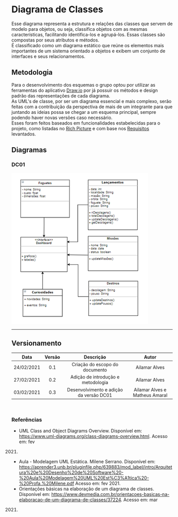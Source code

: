 # Diagrama de Classes

Esse diagrama representa a estrutura e relações das classes que servem de modelo para objetos, ou seja, classifica objetos com as mesmas características, facilitando identifica-los e agrupá-los. Essas classes são compostas por seus atributos e métodos.  
É classificado como um diagrama estático que reúne os elementos mais importantes de um sistema orientado a objetos e exibem um conjunto de interfaces e seus relacionamentos.  

## Metodologia

Para o desenvolvimento dos esquemas o grupo optou por utilizar as ferramentas do aplicativo [Draw.io](https://app.diagrams.net/) por já possuir os métodos e design padrão das representações de cada diagrama.  
As UML's de classe, por ser um diagrama essencial e mais complexo, serão feitas com a contribuição da perspectiva de mais de um integrante para que juntando as ideias possa se chegar a um esquema principal, sempre podendo haver novas versões caso necessário.  
Esses foram feitos baseados em funcionalidades estabelecidas para o projeto, como listadas no [Rich Picture](https://unbarqdsw2020-2.github.io/2020.2_G6_RocketX/#/pages/base/preTraceability/richPicture) e com base nos [Requisitos](https://unbarqdsw2020-2.github.io/2020.2_G6_RocketX/#/pages/base/elicitation/introspeccao) levantados. 

## Diagramas

### DC01

![Diagrama de Classe 01](../assets/classe.png)

---

## Versionamento

|Data|Versão|Descrição|Autor|
|:--------:|:---:|:-------------------:|:------------:|
|24/02/2021| 0.1 | Criação do escopo do documento| Ailamar Alves 
|27/02/2021| 0.2 | Adição de introdução e metodologia | Ailamar Alves 
|03/02/2021| 0.3 | Desenvolvimento e adição da versão DC01 | Ailamar Alves e Matheus Amaral
  
</br>

### Referências

- UML Class and Object Diagrams Overview. Disponível em: <https://www.uml-diagrams.org/class-diagrams-overview.html>. Acesso em: fev 
2021.
- Aula - Modelagem UML Estática. Milene Serrano. Disponível em: <https://aprender3.unb.br/pluginfile.php/639883/mod_label/intro/Arquitetura%20e%20Desenho%20de%20Software%20-%20Aula%20Modelagem%20UML%20Est%C3%A1tica%20-%20Profa.%20Milene.pdf> Acesso em: fev 2021.
- Orientações básicas na elaboração de um diagrama de classes. Disponível em: <https://www.devmedia.com.br/orientacoes-basicas-na-elaboracao-de-um-diagrama-de-classes/37224>. Acesso em: mar 
2021.
